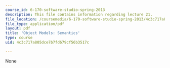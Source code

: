 ```yaml
---
course_id: 6-170-software-studio-spring-2013
description: This file contains information regarding lecture 21.
file_location: /coursemedia/6-170-software-studio-spring-2013/4c3c717a805dce7b7fd679cf56b3517c_MIT6_170S13_21-objt-mdl-sem.pdf
file_type: application/pdf
layout: pdf
title: 'Object Models: Semantics'
type: course
uid: 4c3c717a805dce7b7fd679cf56b3517c

---
```

None